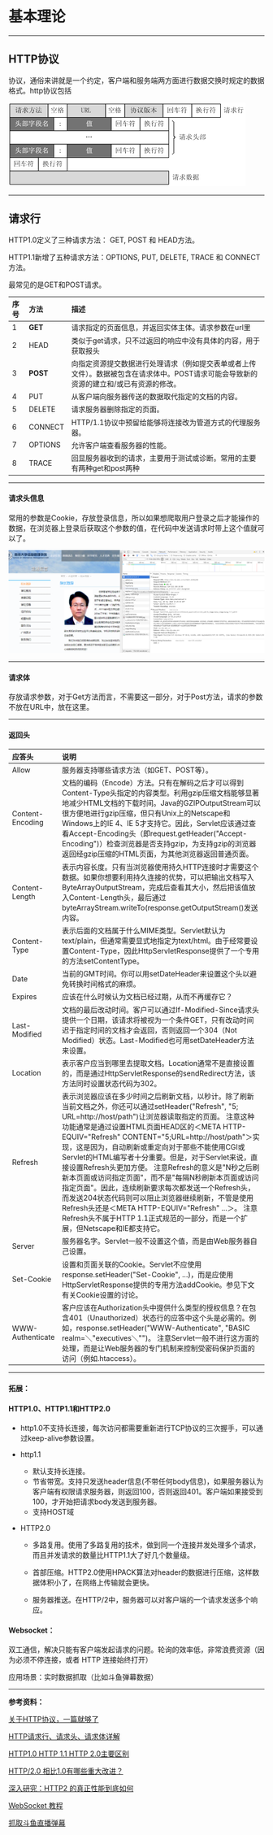 # 基本理论

---

## HTTP协议

协议，通俗来讲就是一个约定，客户端和服务端两方面进行数据交换时规定的数据格式。http协议包括

![](/assets/http协议.png)

---

## 请求行

HTTP1.0定义了三种请求方法： GET, POST 和 HEAD方法。

HTTP1.1新增了五种请求方法：OPTIONS, PUT, DELETE, TRACE 和 CONNECT 方法。

最常见的是GET和POST请求。

| 序号 | 方法 | 描述 |
| :--- | :--- | :--- |
| 1 | **GET** | 请求指定的页面信息，并返回实体主体。请求参数在url里 |
| 2 | HEAD | 类似于get请求，只不过返回的响应中没有具体的内容，用于获取报头 |
| 3 | **POST** | 向指定资源提交数据进行处理请求（例如提交表单或者上传文件）。数据被包含在请求体中。POST请求可能会导致新的资源的建立和/或已有资源的修改。 |
| 4 | PUT | 从客户端向服务器传送的数据取代指定的文档的内容。 |
| 5 | DELETE | 请求服务器删除指定的页面。 |
| 6 | CONNECT | HTTP/1.1协议中预留给能够将连接改为管道方式的代理服务器。 |
| 7 | OPTIONS | 允许客户端查看服务器的性能。 |
| 8 | TRACE | 回显服务器收到的请求，主要用于测试或诊断。常用的主要有两种get和post两种 |

---

#### 请求头信息

常用的参数是Cookie，存放登录信息，所以如果想爬取用户登录之后才能操作的数据，在浏览器上登录后获取这个参数的值，在代码中发送请求时带上这个值就可以了。

![](/assets/详情.jpg)

---

#### 请求体

存放请求参数，对于Get方法而言，不需要这一部分，对于Post方法，请求的参数不放在URL中，放在这里。

---

#### 返回头

| 应答头 | 说明 |
| :--- | :--- |
| Allow | 服务器支持哪些请求方法（如GET、POST等）。 |
| Content-Encoding | 文档的编码（Encode）方法。只有在解码之后才可以得到Content-Type头指定的内容类型。利用gzip压缩文档能够显著地减少HTML文档的下载时间。Java的GZIPOutputStream可以很方便地进行gzip压缩，但只有Unix上的Netscape和Windows上的IE 4、IE 5才支持它。因此，Servlet应该通过查看Accept-Encoding头（即request.getHeader\("Accept-Encoding"\)）检查浏览器是否支持gzip，为支持gzip的浏览器返回经gzip压缩的HTML页面，为其他浏览器返回普通页面。 |
| Content-Length | 表示内容长度。只有当浏览器使用持久HTTP连接时才需要这个数据。如果你想要利用持久连接的优势，可以把输出文档写入 ByteArrayOutputStream，完成后查看其大小，然后把该值放入Content-Length头，最后通过byteArrayStream.writeTo\(response.getOutputStream\(\)发送内容。 |
| Content-Type | 表示后面的文档属于什么MIME类型。Servlet默认为text/plain，但通常需要显式地指定为text/html。由于经常要设置Content-Type，因此HttpServletResponse提供了一个专用的方法setContentType。 |
| Date | 当前的GMT时间。你可以用setDateHeader来设置这个头以避免转换时间格式的麻烦。 |
| Expires | 应该在什么时候认为文档已经过期，从而不再缓存它？ |
| Last-Modified | 文档的最后改动时间。客户可以通过If-Modified-Since请求头提供一个日期，该请求将被视为一个条件GET，只有改动时间迟于指定时间的文档才会返回，否则返回一个304（Not Modified）状态。Last-Modified也可用setDateHeader方法来设置。 |
| Location | 表示客户应当到哪里去提取文档。Location通常不是直接设置的，而是通过HttpServletResponse的sendRedirect方法，该方法同时设置状态代码为302。 |
| Refresh | 表示浏览器应该在多少时间之后刷新文档，以秒计。除了刷新当前文档之外，你还可以通过setHeader\("Refresh", "5; URL=http://host/path"\)让浏览器读取指定的页面。 注意这种功能通常是通过设置HTML页面HEAD区的＜META HTTP-EQUIV="Refresh" CONTENT="5;URL=http://host/path"＞实现，这是因为，自动刷新或重定向对于那些不能使用CGI或Servlet的HTML编写者十分重要。但是，对于Servlet来说，直接设置Refresh头更加方便。  注意Refresh的意义是"N秒之后刷新本页面或访问指定页面"，而不是"每隔N秒刷新本页面或访问指定页面"。因此，连续刷新要求每次都发送一个Refresh头，而发送204状态代码则可以阻止浏览器继续刷新，不管是使用Refresh头还是＜META HTTP-EQUIV="Refresh" ...＞。  注意Refresh头不属于HTTP 1.1正式规范的一部分，而是一个扩展，但Netscape和IE都支持它。 |
| Server | 服务器名字。Servlet一般不设置这个值，而是由Web服务器自己设置。 |
| Set-Cookie | 设置和页面关联的Cookie。Servlet不应使用response.setHeader\("Set-Cookie", ...\)，而是应使用HttpServletResponse提供的专用方法addCookie。参见下文有关Cookie设置的讨论。 |
| WWW-Authenticate | 客户应该在Authorization头中提供什么类型的授权信息？在包含401（Unauthorized）状态行的应答中这个头是必需的。例如，response.setHeader\("WWW-Authenticate", "BASIC realm=＼"executives＼""\)。 注意Servlet一般不进行这方面的处理，而是让Web服务器的专门机制来控制受密码保护页面的访问（例如.htaccess）。 |

 

 

 

---

#### 拓展：

#### HTTP1.0、HTTP1.1和HTTP2.0

* http1.0不支持长连接，每次访问都需要重新进行TCP协议的三次握手，可以通过keep-alive参数设置。

* http1.1

  * 默认支持长连接。
  * 节省带宽。支持只发送header信息\(不带任何body信息\)，如果服务器认为客户端有权限请求服务器，则返回100，否则返回401。客户端如果接受到100，才开始把请求body发送到服务器。
  * 支持HOST域

* HTTP2.0

  * 多路复用。使用了多路复用的技术，做到同一个连接并发处理多个请求，而且并发请求的数量比HTTP1.1大了好几个数量级。

  * 首部压缩。HTTP2.0使用HPACK算法对header的数据进行压缩，这样数据体积小了，在网络上传输就会更快。

  * 服务器推送。在HTTP/2中，服务器可以对客户端的一个请求发送多个响应。

#### **Websocket：**

双工通信，解决只能有客户端发起请求的问题。轮询的效率低，非常浪费资源（因为必须不停连接，或者 HTTP 连接始终打开）

应用场景：实时数据抓取（比如斗鱼弹幕数据）

---

**参考资料：**

[关于HTTP协议，一篇就够了](https://www.cnblogs.com/ranyonsue/p/5984001.html)

[HTTP请求行、请求头、请求体详解](https://blog.csdn.net/u010256388/article/details/68491509)

[HTTP1.0 HTTP 1.1 HTTP 2.0主要区别](https://blog.csdn.net/linsongbin1/article/details/54980801)

[HTTP/2.0 相比1.0有哪些重大改进？](https://www.zhihu.com/question/34074946)

[深入研究：HTTP2 的真正性能到底如何](https://segmentfault.com/a/1190000007219256)

[WebSocket 教程](http://www.ruanyifeng.com/blog/2017/05/websocket.html)

[抓取斗鱼直播弹幕](https://blog.csdn.net/bfboys/article/details/52853041)


